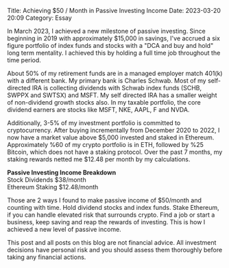 Title: Achieving $50 / Month in Passive Investing Income
Date: 2023-03-20 20:09
Category: Essay

In March 2023, I achieved a new milestone of passive investing. Since beginning in 2019 with approximately $15,000 in savings, I've accrued a six figure portfolio of index funds and stocks with a "DCA and buy and hold" long term mentality. I achieved this by holding a full time job throughout the time period.

About 50% of my retirement funds are in a managed employer match 401(k) with a different bank. My primary bank is Charles Schwab. Most of my self-directed IRA is collecting dividends with Schwab index funds (SCHB, SWPPX and SWTSX) and MSFT. My self directed IRA has a smaller weight of non-dividend growth stocks also. In my taxable portfolio, the core dividend earners are stocks like MSFT, NKE, AAPL, F and NVDA.

Additionally, 3-5% of my investment portfolio is committed to cryptocurrency. After buying incrementally from December 2020 to 2022, I now have a market value above $5,000 invested and staked in Ethereum. Approximately %60 of my crypto portfolio is in 
ETH, followed by %25 Bitcoin, which does not have a staking protocol. Over the past 7 months, my staking rewards netted me $12.48 per month by my calculations.

**Passive Investing Income Breakdown**<br>
Stock Dividends 	$38/month<br>
Ethereum Staking 	$12.48/month<br>

Those are 2 ways I found to make passive income of $50/month and counting with time. Hold dividend stocks and index funds. Stake Ethereum, if you can handle elevated risk that surrounds crypto. Find a job or start a business, keep saving and reap the rewards of investing. This is how I achieved a new level of passive income.

This post and all posts on this blog are not financial advice. All investment decisions have personal risk and you should assess them thoroughly before taking any financial actions.
